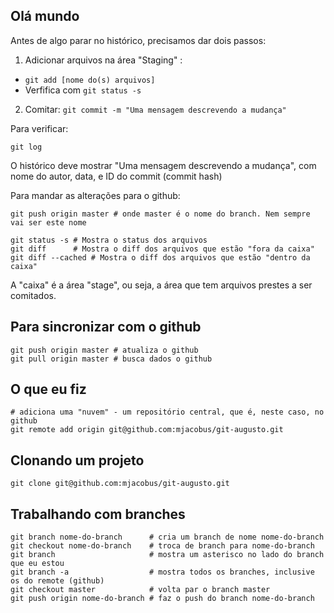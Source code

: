 Olá mundo
----------


Antes de algo parar no histórico, precisamos dar dois passos:

1. Adicionar arquivos na área "Staging" : 
  - `git add [nome do(s) arquivos]`
  - Verfifica com `git status -s`
2. Comitar: `git commit -m "Uma mensagem descrevendo a mudança"`

Para verificar:

```
git log 
```
O histórico deve mostrar "Uma mensagem descrevendo a mudança", com nome do autor, data, e ID do commit (commit hash)

Para mandar as alterações para o github:

```
git push origin master # onde master é o nome do branch. Nem sempre vai ser este nome
```

```
git status -s # Mostra o status dos arquivos
git diff      # Mostra o diff dos arquivos que estão "fora da caixa"
git diff --cached # Mostra o diff dos arquivos que estão "dentro da caixa"
```
 
A "caixa" é a área "stage", ou seja, a área que tem arquivos prestes a ser comitados.

## Para sincronizar com o github

```
git push origin master # atualiza o github
git pull origin master # busca dados o github
```

## O que eu fiz

```
# adiciona uma "nuvem" - um repositório central, que é, neste caso, no github
git remote add origin git@github.com:mjacobus/git-augusto.git
```

## Clonando um projeto

```
git clone git@github.com:mjacobus/git-augusto.git
```

## Trabalhando com branches

```
git branch nome-do-branch      # cria um branch de nome nome-do-branch
git checkout nome-do-branch    # troca de branch para nome-do-branch
git branch                     # mostra um asterisco no lado do branch que eu estou
git branch -a                  # mostra todos os branches, inclusive os do remote (github)
git checkout master            # volta par o branch master
git push origin nome-do-branch # faz o push do branch nome-do-branch
```
